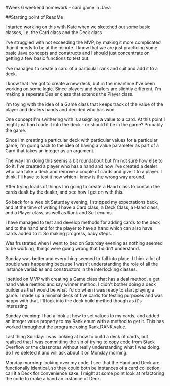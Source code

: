#Week 6 weekend homework - card game in Java

##Starting point of ReadMe

I started working on this with Kate when we sketched out some basic classes, i.e. the Card class and the Deck class. 

I've struggled with not exceeding the MVP, by making it more complicated than it needs to be at the minute. I know that we are just practicing some basic Java concepts and constructs and I should just concentrate on getting a few basic functions to test out.

I've managed to create a card of a particular rank and suit and add it to a deck.

I know that I've got to create a new deck, but in the meantime I've been working on some logic. Since players and dealers are slightly different, I'm making a seperate Dealer class that extends the Player class. 

I'm toying with the idea of a Game class that keeps track of the value of the player and dealers hands and decided who has won.

One concept I'm swithering with is assigning a value to a card. At this point I might just hard code it into the deck - or should it be in the game? Probably the game.

Since I'm creating a particular deck with particular values for a particular game, I'm going back to the idea of having a value parameter as part of a Card that takes an integer as an argument.

The way I'm doing this seems a bit roundabout but I'm not sure how else to do it. I've created a player who has a hand and now I've created a dealer who can take a deck and remove a couple of cards and give it to a player. I think. I'll have to test it now which I know is the wrong way around.

After trying loads of things I'm going to create a Hand class to contain the cards dealt by the dealer, and see how I get on with this.

So back for a wee bit Saturday evening, I stripped my expectations back, and at the time of writing I have a Card class, a Deck Class, a Hand class, and a Player class, as well as Rank and Suit enums.

I have managed to test and develop methods for adding cards to the deck and to the hand and for the player to have a hand which can also have cards added to it. So making progress, baby steps.

Was frustrated when I went to bed on Saturday evening as nothing seemed to be working, things were going wrong that I didn't understand. 

Sunday was better and everything seemed to fall into place. I think a lot of trouble was happening because I wasn't understanding the role of all the instance variables and constructors in the interlocking classes. 

I settled on MVP with creating a Game class that has a deal method, a get hand value method and say winner method. I didn't bother doing a deck builder as that would be what I'd do when i was ready to start playing a game. I made up a minimal deck of five cards for testing purposes and was happy with that. I'll look into the deck build method though as it's interesting.

Sunday evening: I had a look at how to set values to my cards, and added an integer value property to my Rank enum with a method to get it. This has worked throughout the programe using Rank.RANK.value.

Last thing Sunday: I was looking at how to build a deck of cards, but realised that I was committing the sin of trying to copy code from Stack Overflow or the classnotes without really understanding what I was doing. So I've deleted it and will ask about it on Monday morning.

Monday morning: looking over my code, I see that the Hand and Deck are functionally identical, so they could both be instances of a card collection, call it a Deck for convenience sake. I might at some point look at refactoring the code to make a hand an instance of Deck.
